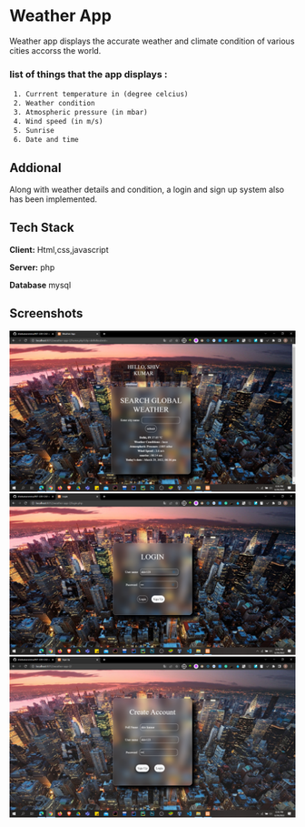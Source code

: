 
# Weather App

Weather app displays the accurate weather and climate condition of various cities accorss the world.

### list of things that the app displays :
    
     1. Currrent temperature in (degree celcius)
     2. Weather condition
     3. Atmospheric pressure (in mbar)
     4. Wind speed (in m/s)
     5. Sunrise
     6. Date and time

## Addional 

 Along with weather details  and condition, a login and sign up system also has been implemented.
 
      










## Tech Stack

**Client:** Html,css,javascript

**Server:** php

**Database** mysql


## Screenshots

<img src="screenshots/Screenshot (459).png"><br>
<img src="screenshots/Screenshot (456).png"><br>
<img src="screenshots/Screenshot (452).png">

